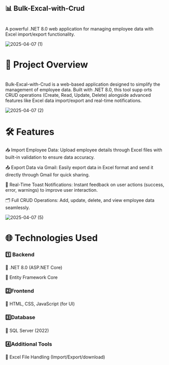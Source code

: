 <h2>📊 Bulk-Excal-with-Crud</h2>
<br>
A powerful .NET 8.0 web application for managing employee data with Excel import/export functionality.



![2025-04-07 (1)](https://github.com/user-attachments/assets/6083ec3a-6375-4962-a43e-78a4cb205f73)

<h1>🚀 Project Overview</h1>
<br>
Bulk-Excal-with-Crud is a web-based application designed to simplify the management of employee data. Built with .NET 8.0, this tool supp
orts CRUD operations (Create, Read,
Update, Delete) alongside advanced features like Excel data import/export and real-time notifications.

![2025-04-07 (2)](https://github.com/user-attachments/assets/4385a9ff-30f8-4c2c-adcb-f77b7d4fcf69)
<h1>🛠️ Features</h1>
📥 Import Employee Data:
Upload employee details through Excel files with built-in validation to ensure data accuracy.

📤 Export Data via Gmail:
Easily export data in Excel format and send it directly through Gmail for quick sharing.

🔔 Real-Time Toast Notifications:
Instant feedback on user actions (success, error, warnings) to improve user interaction.

🗂️ Full CRUD Operations:
Add, update, delete, and view employee data seamlessly.


![2025-04-07 (5)](https://github.com/user-attachments/assets/fb5b2c03-6978-430d-9996-0ffea561fda4)
<h1>🌐 Technologies Used</h1>
<h3>1️⃣ Backend</h3>

🔹 .NET 8.0 (ASP.NET Core)

🔹 Entity Framework Core
<h3>2️⃣Frontend</h3>

🔹 HTML, CSS, JavaScript (for UI)
<h3>3️⃣Database</h3>

🔹 SQL Server (2022)

<h3>4️⃣Additional Tools</h3>

🔹 Excel File Handling (Import/Export/download)


